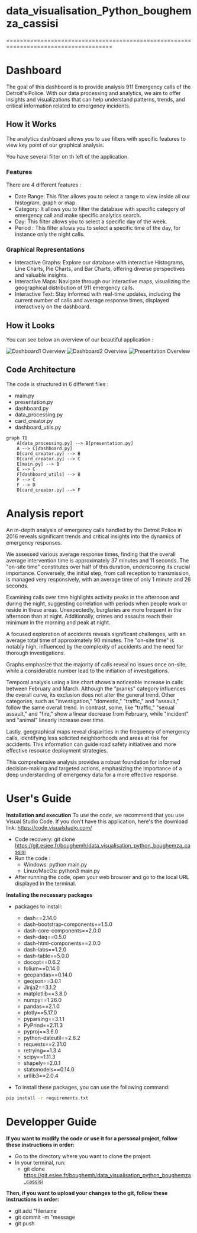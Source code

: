 # data_visualisation_Python_boughemza_cassisi

=====================================================================================

# Dashboard
The goal of this dashboard is to provide analysis 911 Emergency calls of the Detroit's Police.
With our data processing and analytics, we aim to offer insights and visualizations that can help understand patterns, trends, and critical information related to emergency incidents.


## How it Works 
The analytics dashboard allows you to use filters with specific features to view key point of our graphical analysis. 

You have several filter on th left of the application. 
### Features
There are 4 different features : 
* Date Range: This filter allows you to select a range to view inside all our histogram, graph or map.
* Category: It allows you to filter the database with specific category of emergency call and make specific analytics search.
* Day: This filter allows you to select a specific day of the week.
* Period : This filter allows you to select a specific time of the day, for instance only the night calls.

### Graphical Representations
* Interactive Graphs: Explore our database  with interactive Histograms, Line Charts, Pie Charts, and Bar Charts, offering diverse perspectives and valuable insights.
* Interactive Maps: Navigate through our interactive maps, visualizing the geographical distribution of 911 emergency calls.
* Interactive Text: Stay informed with real-time updates, including the current number of calls and average response times, displayed interactively on the dashboard.

## How it Looks
You can see below an overview of our beautiful application :

![Dashboard1 Overview](images/dashboard1.png)
![Dashboard2 Overview](images/dashboard2.png)
![Presentation Overview](images/presentation.png)


## Code Architecture
The code is structured in 6 different files :
* main.py
* presentation.py
* dashboard.py
* data_processing.py
* card_creator.py
* dashboard_utils.py

```mermaid
graph TD
    A[data_processing.py] --> B[presentation.py]
    A --> C[dashboard.py]
    D[card_creator.py] --> B
    D[card_creator.py] --> C
    E[main.py] --> B
    E --> C
    F[dashboard_utils] --> B
    F --> C
    F --> D
    D[card_creator.py] --> F
```
# Analysis report
An in-depth analysis of emergency calls handled by the Detroit Police in 2016 reveals significant trends and critical insights into the dynamics of emergency responses.

We assessed various average response times, finding that the overall average intervention time is approximately 37 minutes and 11 seconds. The "on-site time" constitutes over half of this duration, underscoring its crucial importance. Conversely, the initial step, from call reception to transmission, is managed very responsively, with an average time of only 1 minute and 26 seconds.

Examining calls over time highlights activity peaks in the afternoon and during the night, suggesting correlation with periods when people work or reside in these areas. Unexpectedly, burglaries are more frequent in the afternoon than at night. Additionally, crimes and assaults reach their minimum in the morning and peak at night.

A focused exploration of accidents reveals significant challenges, with an average total time of approximately 90 minutes. The "on-site time" is notably high, influenced by the complexity of accidents and the need for thorough investigations.

Graphs emphasize that the majority of calls reveal no issues once on-site, while a considerable number lead to the initiation of investigations.

Temporal analysis using a line chart shows a noticeable increase in calls between February and March. Although the "pranks" category influences the overall curve, its exclusion does not alter the general trend. Other categories, such as "investigation," "domestic," "traffic," and "assault," follow the same overall trend. In contrast, some, like "traffic," "sexual assault," and "fire," show a linear decrease from February, while "incident" and "animal" linearly increase over time.

Lastly, geographical maps reveal disparities in the frequency of emergency calls, identifying less solicited neighborhoods and areas at risk for accidents. This information can guide road safety initiatives and more effective resource deployment strategies.

This comprehensive analysis provides a robust foundation for informed decision-making and targeted actions, emphasizing the importance of a deep understanding of emergency data for a more effective response.




# User's Guide

**Installation and execution**
To use the code, we recommend that you use Visual Studio Code. If you don't have this application, here's the download link: https://code.visualstudio.com/
* Code recovery: git clone https://git.esiee.fr/boughemh/data_visualisation_python_boughemza_cassisi
* Run the code :
	* Windows: python main.py
    * Linux/MacOs: python3 main.py
* After running the code, open your web browser and go to the local URL displayed in the terminal.


**Installing the necessary packages**

* packages to install:
    * dash==2.14.0
    * dash-bootstrap-components==1.5.0
    * dash-core-components==2.0.0
    * dash-daq==0.5.0
    * dash-html-components==2.0.0
    * dash-labs==1.2.0
    * dash-table==5.0.0
    * docopt==0.6.2
    * folium==0.14.0
    * geopandas==0.14.0
    * geojson==3.0.1
    * Jinja2==3.1.2
    * matplotlib==3.8.0
    * numpy==1.26.0
    * pandas==2.1.0
    * plotly==5.17.0
    * pyparsing==3.1.1
    * PyPrind==2.11.3
    * pyproj==3.6.0
    * python-dateutil==2.8.2
    * requests==2.31.0
    * retrying==1.3.4
    * scipy==1.11.3
    * shapely==2.0.1
    * statsmodels==0.14.0
    * urllib3==2.0.4


* To install these packages, you can use the following command:

```bash
pip install -r requirements.txt
```

# Developper Guide

**If you want to modify the code or use it for a personal project, follow these instructions in order:**

* Go to the directory where you want to clone the project.
* In your terminal, run:
    * git clone https://git.esiee.fr/boughemh/data_visualisation_python_boughemza_cassisi

**Then, if you want to upload your changes to the git, follow these instructions in order:**

* git add "filename 
* git commit -m "message
* git push

